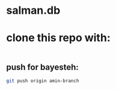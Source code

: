 # salman.db
# clone this repo with:
```bash
```
## push for bayesteh:
```bash
git push origin amin-branch
``` 
